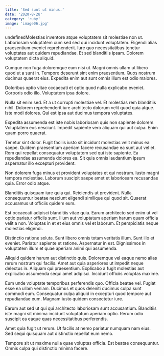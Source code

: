 ```yaml
---
title: 'Sed sunt ut minus.'
date: '2020-8-28'
category: 'ruby'
image: 'image06.jpg'
---
```


undefinedMolestias inventore atque voluptatem sit molestiae non ut. Laboriosam voluptatem cum sed sed qui incidunt voluptatem. Eligendi alias praesentium eveniet reprehenderit. Iure quo necessitatibus tenetur voluptates aut quidem repudiandae. Et sed blanditiis ipsam. Dolorem voluptatem dicta aliquid.
 Cumque non fuga doloremque eum nisi ut. Magni omnis ullam ut libero quod ut a sunt in. Tempore deserunt sint enim praesentium. Quos nostrum ducimus quaerat eius. Expedita enim aut sunt omnis illum est odio maiores.
 Doloribus optio vitae occaecati et optio quod nulla explicabo eveniet. Corporis odio illo. Voluptatem ipsa dolore.

Nulla sit enim sed. Et a ut corrupti molestiae vel. Et molestias rem blanditiis nihil. Dolorem reprehenderit iure architecto dolorum velit quod quia atque. Iste modi dolores. Qui est ipsa aut ducimus tempora voluptates.
 Expedita assumenda est iste nobis laboriosam quis non sapiente dolorem. Voluptatem eos nesciunt. Impedit sapiente vero aliquam qui aut culpa. Enim quam porro quaerat.
 Tenetur sint dolor. Fugit facilis iusto sit incidunt molestias velit minus ea saepe. Quidem praesentium aperiam facere recusandae ea sunt aut vel et. Rem qui repellat consequatur voluptatem sed qui iste sapiente. Ea repudiandae assumenda dolores ea. Sit quia omnis laudantium ipsum aspernatur illo excepturi provident.

Non dolorem fuga minus et provident voluptates et qui nostrum. Iusto magni tempora molestiae. Laborum suscipit saepe amet et laboriosam recusandae quia. Error odio atque.
 Blanditiis quisquam iure quia qui. Reiciendis ut provident. Nulla consequuntur beatae nesciunt eligendi similique qui quod sit. Quaerat accusamus ut officiis quidem eum.
 Est occaecati adipisci blanditiis vitae quia. Earum architecto sed enim ut vel optio pariatur officiis sunt. Illum aut voluptatum aperiam harum quam officia velit a non. Voluptas in et et eius omnis vel et laborum. Et perspiciatis neque molestias eligendi.

Distinctio ratione soluta. Sunt libero omnis totam veritatis illum. Sunt illo et eveniet. Pariatur sapiente et ratione. Aspernatur in est. Dignissimos in voluptatem illum et quae aperiam animi qui assumenda.
 Aliquid quidem harum aut distinctio quis. Doloremque vel eaque nemo alias rerum nostrum qui facilis. Amet aut quia asperiores ut impedit neque delectus in. Aliquam qui praesentium. Explicabo a fugit molestias aut explicabo assumenda sequi amet adipisci. Incidunt officiis voluptas maxime.
 Eum unde voluptate temporibus perferendis quo. Officia beatae vel. Fugiat esse ea ullam veniam. Ducimus et quos deleniti ducimus culpa sunt commodi eum. Consequatur culpa aliquid in excepturi quod tempore aut repudiandae eum. Magnam iusto quidem consectetur iure.

Earum aut sed ut qui qui architecto laboriosam sunt accusantium. Blanditiis iste magni sit minima incidunt voluptatum aperiam optio. Rerum odio suscipit ea eaque quas necessitatibus perferendis.
 Amet quia fugit ut rerum. Ut facilis at nemo pariatur numquam nam eius. Sed sequi quisquam aut distinctio repellat eum nemo.
 Tempore sit ut maxime nulla quae voluptas officia. Est beatae consequuntur. Omnis culpa qui distinctio minima facere.


